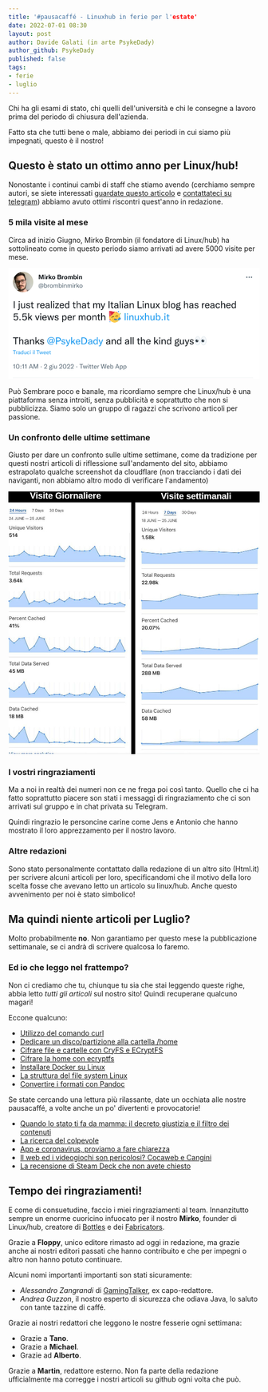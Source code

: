 ```yaml
---
title: '#pausacaffé - Linuxhub in ferie per l'estate' 
date: 2022-07-01 08:30
layout: post
author: Davide Galati (in arte PsykeDady)
author_github: PsykeDady 
published: false
tags: 
- ferie
- luglio
---
```


Chi ha gli esami di stato, chi quelli dell'università e chi le consegne a lavoro prima del periodo di chiusura dell'azienda.  

Fatto sta che tutti bene o male, abbiamo dei periodi in cui siamo più impegnati, questo è il nostro! 



## Questo è stato un ottimo anno per Linux/hub! 

Nonostante i continui cambi di staff che stiamo avendo (cerchiamo sempre autori, se siete interessati [guardate questo articolo](https://linuxhub.it/articles/howto-scrivere-un-articolo-per-linuxhub/) e [contattateci su telegram](https://t.me/PsykeDady)) abbiamo avuto ottimi riscontri quest'anno in redazione. 



### 5 mila visite al mese

Circa ad inizio Giugno, Mirko Brombin (il fondatore di Linux/hub) ha sottolineato come in questo periodo siamo arrivati ad avere 5000 visite per mese. 

![tweet mirko](/uploads/ferieLuglio2022/tweet.png)

Può Sembrare poco e banale, ma ricordiamo sempre che Linux/hub è una piattaforma senza introiti, senza pubblicità e soprattutto che non si pubblicizza. Siamo solo un gruppo di ragazzi che scrivono articoli per passione. 



### Un confronto delle ultime settimane

Giusto per dare un confronto sulle ultime settimane, come da tradizione per questi nostri articoli di riflessione sull'andamento del sito, abbiamo estrapolato qualche screenshot da cloudflare (non tracciando i dati dei naviganti, non abbiamo altro modo di verificare l'andamento)



![Visite di cloudflare](/uploads/ferieLuglio2022/visite.jpg)



### I vostri ringraziamenti 

Ma a noi in realtà dei numeri non ce ne frega poi così tanto. Quello che ci ha fatto soprattutto piacere son stati i messaggi di ringraziamento che ci son arrivati sul gruppo e in chat privata su Telegram. 

Quindi ringrazio le personcine carine come Jens e Antonio che hanno mostrato il loro apprezzamento per il nostro lavoro. 



### Altre redazioni 

Sono stato personalmente contattato dalla redazione di un altro sito (Html.it) per scrivere alcuni articoli per loro, specificandomi che il motivo della loro scelta fosse che avevano letto un articolo su linux/hub. Anche questo avvenimento per noi è stato simbolico! 



## Ma quindi niente articoli per Luglio? 

Molto probabilmente **no**. Non garantiamo per questo mese la pubblicazione settimanale, se ci andrà di scrivere qualcosa lo faremo.



### Ed io che leggo nel frattempo? 

Non ci crediamo che tu, chiunque tu sia che stai leggendo queste righe, abbia letto *tutti gli articoli* sul nostro sito! Quindi recuperane qualcuno magari! 

Eccone qualcuno: 

- [Utilizzo del comando curl](https://linuxhub.it/articles/howto-utilizzo-del-comando-curl/)
- [Dedicare un disco/partizione alla cartella /home](https://linuxhub.it/articles/howto-dedicare-un-disco-partizione-alla-cartella-home/)
- [Cifrare file e cartelle con CryFS e ECryptFS](https://linuxhub.it/articles/howto-cifrare-file-e-cartelle-con-cryfs-e-ecryptfs/)
- [Cifrare la home con ecryptfs](https://linuxhub.it/articles/howto-cifrare-la-home-ecryptfs/)
- [Installare Docker su Linux](https://linuxhub.it/articles/howto-Installazione-ed-utilizzo-di-Docker-su-Linux/)
- [La struttura del file system Linux](https://linuxhub.it/articles/howto-La-struttura-del-filesystem-Linux/)
- [Convertire i formati con Pandoc](https://linuxhub.it/articles/howto-convertire-i-formati-con-pandoc/)

Se state cercando una lettura più rilassante, date un occhiata alle nostre pausacaffé, a volte anche un po' divertenti e provocatorie!

- [Quando lo stato ti fa da mamma: il decreto giustizia e il filtro dei contenuti](https://linuxhub.it/articles/pausacaff%C3%A9-quando-lo-stato-ti-fa-da-mamma-il-decreto-giustizia-e-il-filtro-dei-contenuti/)
- [La ricerca del colpevole](https://linuxhub.it/articles/pausacaffe-la-ricerca-del-colpevole/)
- [App e coronavirus, proviamo a fare chiarezza](https://linuxhub.it/articles/pausacaff%C3%A9-app-e-coronavirus,-proviamo-a-fare-chiarezza/)
- [Il web ed i videogiochi son pericolosi? Cocaweb e Cangini](https://linuxhub.it/articles/pausacaffe-cocaweb-cangini-videogiochi/)
- [La recensione di Steam Deck che non avete chiesto](https://linuxhub.it/articles/pausacaffe-ennesima-recensione-steam-deck/)



## Tempo dei ringraziamenti!

E come di consuetudine, faccio i miei ringraziamenti al team. Innanzitutto sempre un enorme cuoricino infuocato per il nostro **Mirko**, founder di Linux/hub, creatore di [Bottles](https://usebottles.com) e dei [Fabricators](https://fabricators.ltd). 



Grazie a **Floppy**, unico editore rimasto ad oggi in redazione, ma grazie anche ai nostri editori passati che hanno contribuito e che per impegni o altro non hanno potuto continuare.

Alcuni nomi importanti importanti son stati sicuramente: 

- *Alessandro Zangrandi* di [GamingTalker](https://www.gamingtalker.it), ex capo-redattore.
- *Andrea Guzzon*, il nostro esperto di sicurezza che odiava Java, lo saluto con tante tazzine di caffé.



Grazie ai nostri redattori che leggono le nostre fesserie ogni settimana: 

- Grazie a **Tano**.
- Grazie a **Michael**.
- Grazie ad **Alberto**.



Grazie a **Martin**, redattore esterno. Non fa parte della redazione ufficialmente ma corregge i nostri articoli su github ogni volta che può.
